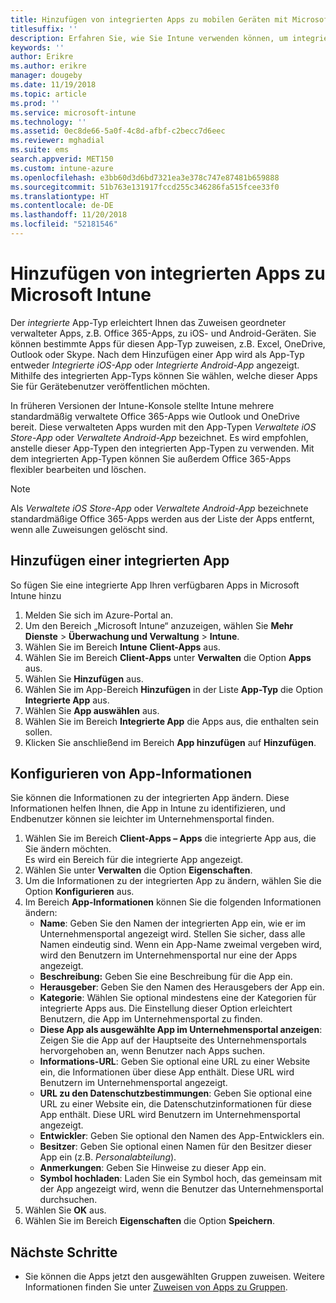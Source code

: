 ```yaml
---
title: Hinzufügen von integrierten Apps zu mobilen Geräten mit Microsoft Intune
titlesuffix: ''
description: Erfahren Sie, wie Sie Intune verwenden können, um integrierte Apps einfacher auf mobilen Geräten installieren zu können.
keywords: ''
author: Erikre
ms.author: erikre
manager: dougeby
ms.date: 11/19/2018
ms.topic: article
ms.prod: ''
ms.service: microsoft-intune
ms.technology: ''
ms.assetid: 0ec8de66-5a0f-4c8d-afbf-c2becc7d6eec
ms.reviewer: mghadial
ms.suite: ems
search.appverid: MET150
ms.custom: intune-azure
ms.openlocfilehash: e3bb60d3d6bd7321ea3e378c747e87481b659888
ms.sourcegitcommit: 51b763e131917fccd255c346286fa515fcee33f0
ms.translationtype: HT
ms.contentlocale: de-DE
ms.lasthandoff: 11/20/2018
ms.locfileid: "52181546"
---
```

# <a name="add-built-in-apps-to-microsoft-intune"></a>Hinzufügen von integrierten Apps zu Microsoft Intune

Der *integrierte* App-Typ erleichtert Ihnen das Zuweisen geordneter verwalteter Apps, z.B. Office 365-Apps, zu iOS- und Android-Geräten. Sie können bestimmte Apps für diesen App-Typ zuweisen, z.B. Excel, OneDrive, Outlook oder Skype. Nach dem Hinzufügen einer App wird als App-Typ entweder *Integrierte iOS-App* oder *Integrierte Android-App* angezeigt. Mithilfe des integrierten App-Typs können Sie wählen, welche dieser Apps Sie für Gerätebenutzer veröffentlichen möchten.

In früheren Versionen der Intune-Konsole stellte Intune mehrere standardmäßig verwaltete Office 365-Apps wie Outlook und OneDrive bereit. Diese verwalteten Apps wurden mit den App-Typen *Verwaltete iOS Store-App* oder *Verwaltete Android-App* bezeichnet. Es wird empfohlen, anstelle dieser App-Typen den integrierten App-Typen zu verwenden. Mit dem integrierten App-Typen können Sie außerdem Office 365-Apps flexibler bearbeiten und löschen.

>[!NOTE]
>Als *Verwaltete iOS Store-App* oder *Verwaltete Android-App* bezeichnete standardmäßige Office 365-Apps werden aus der Liste der Apps entfernt, wenn alle Zuweisungen gelöscht sind.

## <a name="add-a-built-in-app"></a>Hinzufügen einer integrierten App

So fügen Sie eine integrierte App Ihren verfügbaren Apps in Microsoft Intune hinzu
1. Melden Sie sich im Azure-Portal an.
2. Um den Bereich „Microsoft Intune“ anzuzeigen, wählen Sie **Mehr Dienste** > **Überwachung und Verwaltung** > **Intune**.
3. Wählen Sie im Bereich **Intune** **Client-Apps** aus.
4. Wählen Sie im Bereich **Client-Apps** unter **Verwalten** die Option **Apps** aus.
5. Wählen Sie **Hinzufügen** aus.
6. Wählen Sie im App-Bereich **Hinzufügen** in der Liste **App-Typ** die Option **Integrierte App** aus.
7. Wählen Sie **App auswählen** aus.
8. Wählen Sie im Bereich **Integrierte App** die Apps aus, die enthalten sein sollen.
9. Klicken Sie anschließend im Bereich **App hinzufügen** auf **Hinzufügen**.


## <a name="configure-app-information"></a>Konfigurieren von App-Informationen

Sie können die Informationen zu der integrierten App ändern. Diese Informationen helfen Ihnen, die App in Intune zu identifizieren, und Endbenutzer können sie leichter im Unternehmensportal finden.
1. Wählen Sie im Bereich **Client-Apps – Apps** die integrierte App aus, die Sie ändern möchten.  
    Es wird ein Bereich für die integrierte App angezeigt.
2. Wählen Sie unter **Verwalten** die Option **Eigenschaften**.
3. Um die Informationen zu der integrierten App zu ändern, wählen Sie die Option **Konfigurieren** aus.
4. Im Bereich **App-Informationen** können Sie die folgenden Informationen ändern:
    - **Name**: Geben Sie den Namen der integrierten App ein, wie er im Unternehmensportal angezeigt wird. Stellen Sie sicher, dass alle Namen eindeutig sind. Wenn ein App-Name zweimal vergeben wird, wird den Benutzern im Unternehmensportal nur eine der Apps angezeigt.
    - **Beschreibung:** Geben Sie eine Beschreibung für die App ein. 
    - **Herausgeber**: Geben Sie den Namen des Herausgebers der App ein.
    - **Kategorie**: Wählen Sie optional mindestens eine der Kategorien für integrierte Apps aus. Die Einstellung dieser Option erleichtert Benutzern, die App im Unternehmensportal zu finden.
    - **Diese App als ausgewählte App im Unternehmensportal anzeigen**: Zeigen Sie die App auf der Hauptseite des Unternehmensportals hervorgehoben an, wenn Benutzer nach Apps suchen.
    - **Informations-URL**: Geben Sie optional eine URL zu einer Website ein, die Informationen über diese App enthält. Diese URL wird Benutzern im Unternehmensportal angezeigt.
    - **URL zu den Datenschutzbestimmungen**: Geben Sie optional eine URL zu einer Website ein, die Datenschutzinformationen für diese App enthält. Diese URL wird Benutzern im Unternehmensportal angezeigt.
    - **Entwickler**: Geben Sie optional den Namen des App-Entwicklers ein.
    - **Besitzer**: Geben Sie optional einen Namen für den Besitzer dieser App ein (z.B. *Personalabteilung*).
    - **Anmerkungen**: Geben Sie Hinweise zu dieser App ein.
    - **Symbol hochladen**: Laden Sie ein Symbol hoch, das gemeinsam mit der App angezeigt wird, wenn die Benutzer das Unternehmensportal durchsuchen.
4. Wählen Sie **OK** aus.
5. Wählen Sie im Bereich **Eigenschaften** die Option **Speichern**.

## <a name="next-steps"></a>Nächste Schritte

- Sie können die Apps jetzt den ausgewählten Gruppen zuweisen. Weitere Informationen finden Sie unter [Zuweisen von Apps zu Gruppen](apps-deploy.md).
